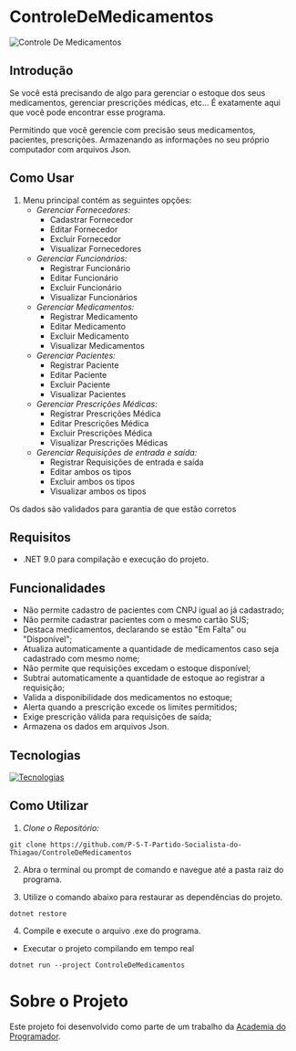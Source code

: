 # ControleDeMedicamentos

![Controle De Medicamentos](https://i.imgur.com/rt0n0bi.gif)


## Introdução
Se você está precisando de algo para gerenciar o estoque dos seus medicamentos, gerenciar
prescrições médicas, etc... É exatamente aqui que você pode encontrar esse programa.

Permitindo que você gerencie com precisão seus medicamentos, pacientes, prescrições.
Armazenando as informações no seu próprio computador com arquivos Json.

## Como Usar
1. Menu principal contém as seguintes opções:
   - *Gerenciar Fornecedores:*
      - Cadastrar Fornecedor
      - Editar Fornecedor
      - Excluir Fornecedor
      - Visualizar Fornecedores
   - *Gerenciar Funcionários:* 
      - Registrar Funcionário
      - Editar Funcionário
      - Excluir Funcionário
      - Visualizar Funcionários
   - *Gerenciar Medicamentos:*
      - Registrar Medicamento
      - Editar Medicamento
      - Excluir Medicamento
      - Visualizar Medicamentos
   - *Gerenciar Pacientes:*
      - Registrar Paciente
      - Editar Paciente
      - Excluir Paciente
      - Visualizar Pacientes
   - *Gerenciar Prescrições Médicas:*
      - Registrar Prescrições Médica
      - Editar Prescrições Médica
      - Excluir Prescrições Médica
      - Visualizar Prescrições Médicas
   - *Gerenciar Requisições de entrada e saída:*
      - Registrar Requisições de entrada e saída
      - Editar ambos os tipos
      - Excluir ambos os tipos
      - Visualizar ambos os tipos

Os dados são validados para garantia de que estão corretos

## Requisitos

- .NET 9.0 para compilação e execução do projeto.

## Funcionalidades

- Não permite cadastro de pacientes com CNPJ igual ao já cadastrado;
- Não permite cadastrar pacientes com o mesmo cartão SUS;
- Destaca medicamentos, declarando se estão "Em Falta" ou "Disponível";
- Atualiza automaticamente a quantidade de medicamentos caso seja cadastrado com mesmo nome;
- Não permite que requisições excedam o estoque disponível;
- Subtrai automaticamente a quantidade de estoque ao registrar a requisição;
- Valida a disponibilidade dos medicamentos no estoque;
- Alerta quando a prescrição excede os limites permitidos;
- Exige prescrição válida para requisições de saída;
- Armazena os dados em arquivos Json.
 
## Tecnologias

[![Tecnologias](https://skillicons.dev/icons?i=git,github,visualstudio,cs,dotnet)](https://skillicons.dev)

## Como Utilizar
1. *Clone o Repositório:*
```
git clone https://github.com/P-S-T-Partido-Socialista-do-Thiagao/ControleDeMedicamentos
```

2. Abra o terminal ou prompt de comando e navegue até a pasta raiz do programa.

3. Utilize o comando abaixo para restaurar as dependências do projeto.
```
dotnet restore
```

4. Compile e execute o arquivo .exe do programa.

- Executar o projeto compilando em tempo real
```
dotnet run --project ControleDeMedicamentos
```

# Sobre o Projeto

Este projeto foi desenvolvido como parte de um trabalho da [Academia do Programador](https://www.instagram.com/academiadoprogramador/).
